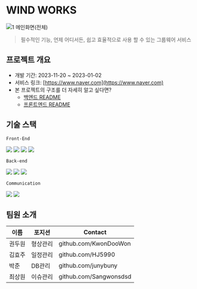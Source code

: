 # WIND WORKS
![1 메인화면(전체)](https://github.com/Sangwonsdsd/WindWorks_Project/assets/91966029/51ec4fc1-85aa-4898-9764-7deaad617d73)
> 필수적인 기능, 언제 어디서든, 쉽고 효율적으로 사용 할 수 있는 그룹웨어 서비스

## 프로젝트 개요

- 개발 기간: 2023-11-20 ~ 2023-01-02
- 서비스 링크: [https://www.naver.com](https://www.naver.com)
- 본 프로젝트의 구조를 더 자세히 알고 싶다면?
  - [백엔드 README](./BACK.md)
  - [프론트엔드 README](./FRONT.md)

## 기술 스택
`Front-End`

<img src="https://img.shields.io/badge/html5-E34F26?style=flat-square&logo=html5&logoColor=white"/>
<img src="https://img.shields.io/badge/CSS3-1572B6?style=flat-square&logo=CSS3&logoColor=white"/>
<img src="https://img.shields.io/badge/javascript-F7DF1E?style=flat-square&logo=javascript&logoColor=white"/>
<img src="https://img.shields.io/badge/bootstrap-7952B3?style=flat-square&logo=bootstrap&logoColor=white"/>

`Back-end`

<img src="https://img.shields.io/badge/spring-6DB33F?style=flat-square&logo=spring&logoColor=white">
<img src="https://img.shields.io/badge/visualstudiocode-007ACC?style=flat-square&logo=visualstudiocode&logoColor=white"/>
<img src="https://img.shields.io/badge/oracle-F80000?style=flat-square&logo=oracle&logoColor=white">

`Communication`

<img src="https://img.shields.io/badge/notion-000000?style=flat-square&logo=notion&logoColor=white">
<img src="https://img.shields.io/badge/github-181717?style=flat-square&logo=github&logoColor=white">

## 팀원 소개

| 이름 | 포지션 | Contact |
| --- | --- | --- |
| 권두원 | 형상관리 | github.com/KwonDooWon |
| 김효주 | 일정관리 | github.com/HJ5990 |
| 박준 | DB관리 | github.com/junybuny |
| 최상원 | 이슈관리 | github.com/Sangwonsdsd |
